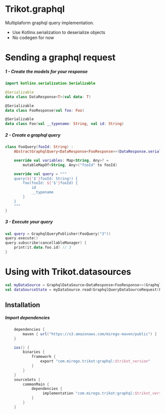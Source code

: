 # Trikot.graphql

Multiplaform graphql query implementation.
- Use Kotlinx.serialization to deserialize objects
- No codegen for now


# Sending a graphql request

##### 1 - Create the models for your response
```kotlin
import kotlinx.serialization.Serializable

@Serializable
data class DataResponse<T>(val data: T)

@Serializable
data class FooResponse(val foo: Foo)

@Serializable
data class Foo(val __typename: String, val id: String)
```

##### 2 - Create a graphql query
```kotlin
class FooQuery(fooId: String) :
    AbstractGraphqlQuery<DataResponse<FooResponse>>(DataResponse.serializer(FooResponse.serializer())) {

    override val variables: Map<String, Any>? =
        mutableMapOf<String, Any>("fooId" to fooId)

    override val query = """
    query(${'$'}fooId: String!) {
        foo(fooId: ${'$'}fooId) {
            id
            __typename
        }
    }
    """
}
```

##### 3 - Execute your query
```kotlin
val query = GraphqlQueryPublisher(FooQuery("3"))
query.execute()
query.subscribe(cancellableManager) {
    print(it.data.foo.id) // 3
}
```

# Using with Trikot.datasources
```kotlin
val myDataSource = GraphqlDataSource<DataResponse<FooResponse>>(GraphqlPublisherFactoryImpl())
val dataSourceState = myDataSource.read(GraphqlQueryDataSourceRequest(FooQuery("3"), "cachableId-3"))
```

## Installation
##### Import dependencies
```groovy
    dependencies {
        maven { url("https://s3.amazonaws.com/mirego-maven/public") }
    }

    ios() {
        binaries {
            framework {
                export "com.mirego.trikot:graphql:$trikot_version"
            }
        }
    }
    sourceSets {
        commonMain {
            dependencies {
                 implementation "com.mirego.trikot:graphql:$trikot_version"
            }
        }
    }
```
